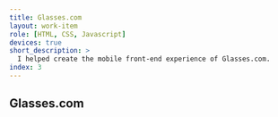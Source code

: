 ```yaml
---
title: Glasses.com
layout: work-item
role: [HTML, CSS, Javascript]
devices: true
short_description: >
  I helped create the mobile front-end experience of Glasses.com.
index: 3
---
```


## Glasses.com